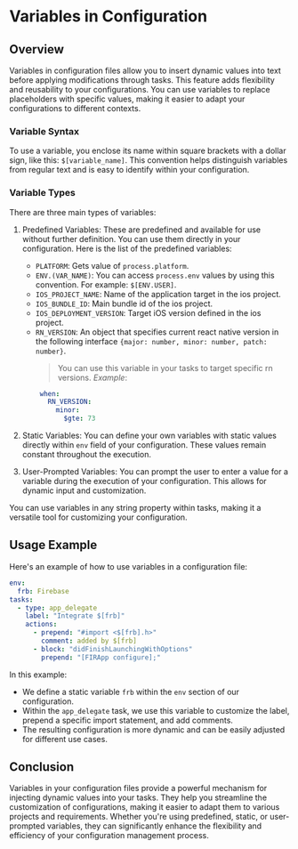 Variables in Configuration
==========================

Overview
--------

Variables in configuration files allow you to insert dynamic values into text before applying modifications through tasks. This feature adds flexibility and reusability to your configurations. You can use variables to replace placeholders with specific values, making it easier to adapt your configurations to different contexts.

### Variable Syntax

To use a variable, you enclose its name within square brackets with a dollar sign, like this: `$[variable_name]`. This convention helps distinguish variables from regular text and is easy to identify within your configuration.

### Variable Types

There are three main types of variables:

1.  Predefined Variables: These are predefined and available for use without further definition. You can use them directly in your configuration. Here is the list of the predefined variables:
    - `PLATFORM`: Gets value of `process.platform`.
    - `ENV.(VAR_NAME)`: You can access `process.env` values by using this convention. For example: `$[ENV.USER]`.
    - `IOS_PROJECT_NAME`: Name of the application target in the ios project.
    - `IOS_BUNDLE_ID`: Main bundle id of the ios project.
    - `IOS_DEPLOYMENT_VERSION`: Target iOS version defined in the ios project.
    - `RN_VERSION`: An object that specifies current react native version in the following interface `{major: number, minor: number, patch: number}`.
      > You can use this variable in your tasks to target specific rn versions.
      _Example_:
      ```yaml
       when:
         RN_VERSION:
           minor:
             $gte: 73
       ```

2.  Static Variables: You can define your own variables with static values directly within `env` field of your configuration. These values remain constant throughout the execution.

3.  User-Prompted Variables: You can prompt the user to enter a value for a variable during the execution of your configuration. This allows for dynamic input and customization.

You can use variables in any string property within tasks, making it a versatile tool for customizing your configuration.

Usage Example
-------------

Here's an example of how to use variables in a configuration file:

```yaml
env:
  frb: Firebase
tasks:
  - type: app_delegate
    label: "Integrate $[frb]"
    actions:
      - prepend: "#import <$[frb].h>"
        comment: added by $[frb]
      - block: "didFinishLaunchingWithOptions"
        prepend: "[FIRApp configure];"
```

In this example:

-   We define a static variable `frb` within the `env` section of our configuration.
-   Within the `app_delegate` task, we use this variable to customize the label, prepend a specific import statement, and add comments.
-   The resulting configuration is more dynamic and can be easily adjusted for different use cases.

Conclusion
----------

Variables in your configuration files provide a powerful mechanism for injecting dynamic values into your tasks. They help you streamline the customization of configurations, making it easier to adapt them to various projects and requirements. Whether you're using predefined, static, or user-prompted variables, they can significantly enhance the flexibility and efficiency of your configuration management process.

